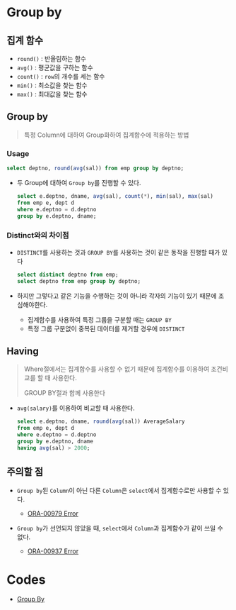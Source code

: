 # Group by

## 집계 함수

* `round()` : 반올림하는 함수
* `avg()` : 평균값을 구하는 함수
* `count()` : `row`의 개수를 세는 함수
* `min()` : 최소값을 찾는 함수
* `max()` : 최대값을 찾는 함수

## Group by

> 특정 Column에 대하여 Group화하여 집계함수에 적용하는 방법

### Usage

```sql
select deptno, round(avg(sal)) from emp group by deptno;
```

* 두 Group에 대하여 `Group by`를 진행할 수 있다.

  ```sql
  select e.deptno, dname, avg(sal), count(*), min(sal), max(sal)
  from emp e, dept d
  where e.deptno = d.deptno
  group by e.deptno, dname;
  ```

### Distinct와의 차이점

* `DISTINCT`를 사용하는 것과 `GROUP BY`를 사용하는 것이 같은 동작을 진행할 때가 있다

  ```sql
  select distinct deptno from emp;
  select deptno from emp group by deptno;
  ```

* 하지만 그렇다고 같은 기능을 수행하는 것이 아니라 각자의 기능이 있기 때문에 조심해야한다.

  * 집계함수를 사용하여 특정 그룹을 구분할 때는 `GROUP BY`
  * 특정 그룹 구분없이 중복된 데이터를 제거할 경우에 `DISTINCT`

## Having

> Where절에서는 집계함수를 사용할 수 없기 때문에 집계함수를 이용하여 조건비교를 할 때 사용한다.
>
> GROUP BY절과 함께 사용한다

* `avg(salary)`를 이용하여 비교할 때 사용한다.

  ```sql
  select e.deptno, dname, round(avg(sal)) AverageSalary
  from emp e, dept d
  where e.deptno = d.deptno
  group by e.deptno, dname
  having avg(sal) > 2000;
  ```

## 주의할 점

* `Group by`된 `Column`이 아닌 다른 `Column`은 `select`에서 집계함수로만 사용할 수 있다.
  * [ORA-00979 Error](./Error/ORA-00979.md)

* `Group by`가 선언되지 않았을 때, `select`에서 `Column`과 집계함수가 같이 쓰일 수 없다.
  * [ORA-00937 Error](./Error/ORA-00937.md)

# Codes

* [Group By](https://github.com/TunaHG/Eclipse_Workspace/blob/master/DB/SQL/05_Groupby.sql)